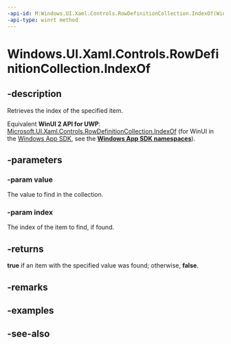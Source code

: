 ```yaml
---
-api-id: M:Windows.UI.Xaml.Controls.RowDefinitionCollection.IndexOf(Windows.UI.Xaml.Controls.RowDefinition,System.UInt32@)
-api-type: winrt method
---
```


<!-- Method syntax
public bool IndexOf(Windows.UI.Xaml.Controls.RowDefinition value, System.UInt32 index)
-->

# Windows.UI.Xaml.Controls.RowDefinitionCollection.IndexOf

## -description
Retrieves the index of the specified item.

Equivalent **WinUI 2 API for UWP**: [Microsoft.UI.Xaml.Controls.RowDefinitionCollection.IndexOf](/windows/winui/api/microsoft.ui.xaml.controls.rowdefinitioncollection.indexof) (for WinUI in the [Windows App SDK](/windows/apps/windows-app-sdk/), see the **[Windows App SDK namespaces](/windows/windows-app-sdk/api/winrt/)**).

## -parameters
### -param value
The value to find in the collection.

### -param index
The index of the item to find, if found.

## -returns
**true** if an item with the specified value was found; otherwise, **false**.

## -remarks

## -examples

## -see-also
